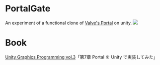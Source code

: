# PortalGate
An experiment of a functional clone of [Valve's Portal](https://store.steampowered.com/app/400/Portal/?l=japanese) on unity.
[![](https://img.youtube.com/vi/jzud9m-NgnA/0.jpg)](https://www.youtube.com/watch?v=jzud9m-NgnA)

# Book
[Unity Graphics Programming vol.3](https://indievisuallab.stores.jp/items/5bc08f64a6e6ee273e000e4b)「第7章 Portal を Unity で実装してみた」
